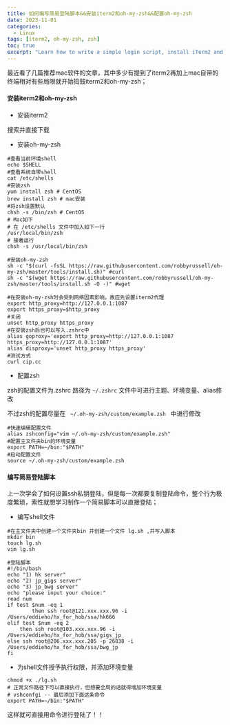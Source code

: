 ```yaml
---
title: 如何编写简易登陆脚本&&安装iterm2和oh-my-zsh&&配置oh-my-zsh
date: 2023-11-01
categories: 
  - Linux
tags: [iterm2, oh-my-zsh, zsh]
toc: true
excerpt: "Learn how to write a simple login script, install iTerm2 and oh-my-zsh, and configure oh-my-zsh. This guide provides step-by-step instructions for setting up a powerful and customized terminal environment."
---
```


最近看了几篇推荐mac软件的文章，其中多少有提到了iterm2再加上mac自带的终端相对有些局限就开始捣鼓iterm2和oh-my-zsh；

#### 安装iterm2和oh-my-zsh

- 安装iterm2

搜索并直接下载

- 安装oh-my-zsh

``` shell
#查看当前环境shell
echo $SHELL
#查看系统自带shell
cat /etc/shells
#安装zsh
yum install zsh # CentOS
brew install zsh # mac安装
#将zsh设置默认
chsh -s /bin/zsh # CentOS
# Mac如下
# 在 /etc/shells 文件中加入如下一行
/usr/local/bin/zsh
# 接着运行
chsh -s /usr/local/bin/zsh
```

``` shell
#安装oh-my-zsh
sh -c "$(curl -fsSL https://raw.githubusercontent.com/robbyrussell/oh-my-zsh/master/tools/install.sh)" #curl
sh -c "$(wget https://raw.githubusercontent.com/robbyrussell/oh-my-zsh/master/tools/install.sh -O -)" #wget
```

```shell
#在安装oh-my-zsh时会受到网络因素影响，故应先设置iterm2代理
export http_proxy=http://127.0.0.1:1087
export https_proxy=$http_proxy
#关闭
unset http_proxy https_proxy
#在安装zsh后也可以写入.zshrc中
alias goproxy='export http_proxy=http://127.0.0.1:1087 https_proxy=http://127.0.0.1:1087'
alias disproxy='unset http_proxy https_proxy'
#测试方式
curl cip.cc
```



- 配置zsh

zsh的配置文件为.zshrc 路径为 ``` ~/.zshrc ``` 文件中可进行主题、环境变量、alias修改

不过zsh的配置尽量在  ```  ~/.oh-my-zsh/custom/example.zsh  ``` 中进行修改

``` shell
#快速编辑配置文件
alias zshconfig="vim ~/.oh-my-zsh/custom/example.zsh"
#配置主文件夹bin的环境变量
export PATH=~/bin:"$PATH"
#启动配置文件
source ~/.oh-my-zsh/custom/example.zsh
```

#### 编写简易登陆脚本

上一次学会了如何设置ssh私钥登陆，但是每一次都要复制登陆命令，整个行为极度繁琐，索性就想学习制作一个简易脚本可以直接登陆；

- 编写shell文件

``` shell
#在主文件夹中创建一个文件夹bin 并创建一个文件 lg.sh ,并写入脚本
mkdir bin
touch lg.sh
vim lg.sh
```

```shell
#登陆脚本
#!/bin/bash
echo "1) hk server"
echo "2) jp_gigs server"
echo "3) jp_bwg server"
echo "please input your choice:"
read num
if test $num -eq 1
        then ssh root@121.xxx.xxx.96 -i /Users/eddieho/hx_for_hob/ssa/hk666
elif test $num -eq 2
	then ssh root@103.xxx.xxx.96 -i /Users/eddieho/hx_for_hob/ssa/gigs_jp
else ssh root@206.xxx.xxx.205 -p 26838 -i /Users/eddieho/hx_for_hob/ssa/bwg_jp
fi
```

- 为shell文件授予执行权限，并添加环境变量

``` shell
chmod +x ./lg.sh
# 正常文件路径下可以直接执行，但想要全局的话就得增加环境变量
# vshconfgi -- 最后添加下面这条命令
export PATH=~/bin:"$PATH"
```

这样就可直接用命令进行登陆了！！
